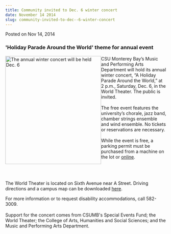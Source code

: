 ```yaml
---
title: Community invited to Dec. 6 winter concert
date: November 14 2014
slug: community-invited-to-dec--6-winter-concert
---
```





<span class="date">Posted on Nov 14, 2014    </span>
<h3>&apos;Holiday Parade Around the World&apos; theme for annual event</h3>
<p><img alt="The annual winter concert will be held Dec. 6" src="http://news.csumb.edu/sites/default/files/65/attachments/news/images/winter_wonderland_for_web_0.jpg" style="width:300px; height:337px; float:left">CSU Monterey Bay&#x2019;s
Music and Performing Arts Department will hold its annual winter
concert, &#x201C;A Holiday Parade Around the World,&#x201D; at 2 p.m., Saturday,
Dec. 6, in the World Theater. The public is invited.<br>
<br>
The free event features the university&#x2019;s chorale, jazz band,
chamber strings ensemble and wind ensemble. No tickets or
reservations are necessary.<br>
<br>
While the event is free, a parking permit must be purchased from a
machine on the lot or <a href="http://parking.csumb.edu/buy-permit" rel="nofollow">online</a>.</br></br></br></br></img></p>
<p>The World Theater is located on Sixth Avenue near A Street.
Driving directions and a campus map can be downloaded <a href="http://csumb.edu/maps" rel="nofollow">here</a>.&#xA0;</p>
<p>For more information or to request disability accommodations,
call 582-3009.<br>
<br>
Support for the concert comes from CSUMB&apos;s Special Events Fund; the
World Theater; the College of Arts, Humanities and Social Sciences;
and the Music and Performing Arts Department.</br></br></p>





